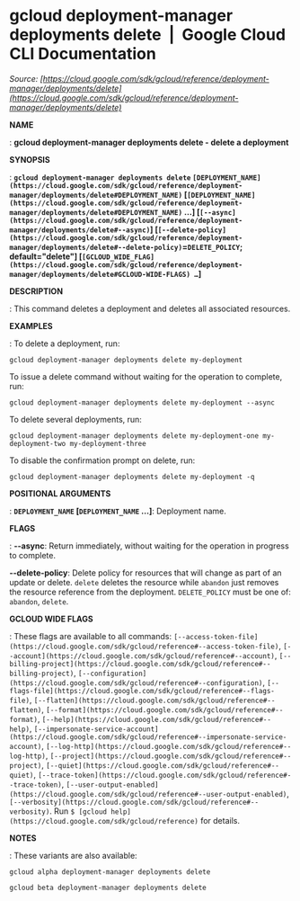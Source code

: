 # gcloud deployment-manager deployments delete  |  Google Cloud CLI Documentation

*Source: [https://cloud.google.com/sdk/gcloud/reference/deployment-manager/deployments/delete](https://cloud.google.com/sdk/gcloud/reference/deployment-manager/deployments/delete)*

**NAME**

: **gcloud deployment-manager deployments delete - delete a deployment**

**SYNOPSIS**

: **`gcloud deployment-manager deployments delete` `[DEPLOYMENT_NAME](https://cloud.google.com/sdk/gcloud/reference/deployment-manager/deployments/delete#DEPLOYMENT_NAME)` [`[DEPLOYMENT_NAME](https://cloud.google.com/sdk/gcloud/reference/deployment-manager/deployments/delete#DEPLOYMENT_NAME)` …] [`[--async](https://cloud.google.com/sdk/gcloud/reference/deployment-manager/deployments/delete#--async)`] [`[--delete-policy](https://cloud.google.com/sdk/gcloud/reference/deployment-manager/deployments/delete#--delete-policy)`=`DELETE_POLICY`; default="delete"] [`[GCLOUD_WIDE_FLAG](https://cloud.google.com/sdk/gcloud/reference/deployment-manager/deployments/delete#GCLOUD-WIDE-FLAGS) …`]**

**DESCRIPTION**

: This command deletes a deployment and deletes all associated resources.

**EXAMPLES**

: To delete a deployment, run:

```
gcloud deployment-manager deployments delete my-deployment
```

To issue a delete command without waiting for the operation to complete, run:

```
gcloud deployment-manager deployments delete my-deployment --async
```

To delete several deployments, run:

```
gcloud deployment-manager deployments delete my-deployment-one my-deployment-two my-deployment-three
```

To disable the confirmation prompt on delete, run:

```
gcloud deployment-manager deployments delete my-deployment -q
```

**POSITIONAL ARGUMENTS**

: **`DEPLOYMENT_NAME` [`DEPLOYMENT_NAME` …]**:
Deployment name.

**FLAGS**

: **--async**:
Return immediately, without waiting for the operation in progress to complete.

**--delete-policy**:
Delete policy for resources that will change as part of an update or delete.
`delete` deletes the resource while `abandon` just removes
the resource reference from the deployment.
`DELETE_POLICY` must be one of: `abandon`,
`delete`.

**GCLOUD WIDE FLAGS**

: These flags are available to all commands: `[--access-token-file](https://cloud.google.com/sdk/gcloud/reference#--access-token-file)`,
`[--account](https://cloud.google.com/sdk/gcloud/reference#--account)`, `[--billing-project](https://cloud.google.com/sdk/gcloud/reference#--billing-project)`,
`[--configuration](https://cloud.google.com/sdk/gcloud/reference#--configuration)`,
`[--flags-file](https://cloud.google.com/sdk/gcloud/reference#--flags-file)`,
`[--flatten](https://cloud.google.com/sdk/gcloud/reference#--flatten)`, `[--format](https://cloud.google.com/sdk/gcloud/reference#--format)`, `[--help](https://cloud.google.com/sdk/gcloud/reference#--help)`, `[--impersonate-service-account](https://cloud.google.com/sdk/gcloud/reference#--impersonate-service-account)`,
`[--log-http](https://cloud.google.com/sdk/gcloud/reference#--log-http)`,
`[--project](https://cloud.google.com/sdk/gcloud/reference#--project)`, `[--quiet](https://cloud.google.com/sdk/gcloud/reference#--quiet)`, `[--trace-token](https://cloud.google.com/sdk/gcloud/reference#--trace-token)`, `[--user-output-enabled](https://cloud.google.com/sdk/gcloud/reference#--user-output-enabled)`,
`[--verbosity](https://cloud.google.com/sdk/gcloud/reference#--verbosity)`.
Run `$ [gcloud help](https://cloud.google.com/sdk/gcloud/reference)` for details.

**NOTES**

: These variants are also available:

```
gcloud alpha deployment-manager deployments delete
```

```
gcloud beta deployment-manager deployments delete
```
